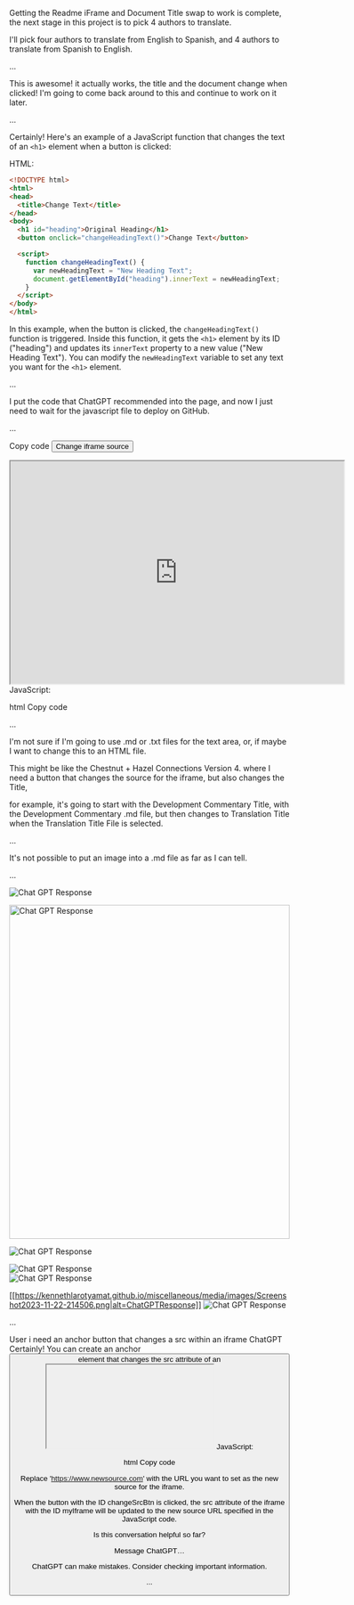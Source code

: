 Getting the Readme iFrame and Document Title swap to work is complete,
the next stage in this project is to pick 4 authors to translate.

I'll pick four authors to translate from English to Spanish,
and 4 authors to translate from Spanish to English.

...

This is awesome! it actually works, the title and the document
change when clicked! I'm going to come back around to this and
continue to work on it later.

...

Certainly! Here's an example of a JavaScript function that changes the text of an `<h1>` element when a button is clicked:

HTML:
```html
<!DOCTYPE html>
<html>
<head>
  <title>Change Text</title>
</head>
<body>
  <h1 id="heading">Original Heading</h1>
  <button onclick="changeHeadingText()">Change Text</button>

  <script>
    function changeHeadingText() {
      var newHeadingText = "New Heading Text";
      document.getElementById("heading").innerText = newHeadingText;
    }
  </script>
</body>
</html>
```

In this example, when the button is clicked, the `changeHeadingText()` function is triggered. Inside this function, it gets the `<h1>` element by its ID ("heading") and updates its `innerText` property to a new value ("New Heading Text"). You can modify the `newHeadingText` variable to set any text you want for the `<h1>` element.

...

I put the code that ChatGPT recommended into the page, and now
I just need to wait for the javascript file to deploy on GitHub.

...

Copy code
<button id="changeSrcBtn">Change iframe source</button>
<iframe id="myIframe" src="https://www.example.com" width="600" height="400"></iframe>
JavaScript:

html
Copy code
<script>
  document.getElementById('changeSrcBtn').addEventListener('click', function() {
    var newSource = 'https://www.newsource.com'; // Replace this URL with your desired source
    
    var iframe = document.getElementById('myIframe');
    iframe.src = newSource;
  });
</script>

...

I'm not sure if I'm going to use .md or .txt files for the text area, or, if maybe I want to change this to an HTML file.

This might be like the Chestnut + Hazel Connections Version 4. where I need a button that changes the source for the iframe, but also
changes the Title,

for example, it's going to start with the Development Commentary Title, with the Development Commentary .md file, 
but then changes to Translation Title when the Translation Title File is selected.

...

It's not possible to put an image into a .md file as far as I can tell.

...

![Chat GPT Response](https://kennethlarotyamat.github.io/miscellaneous/media/images/Screenshot2023-11-22-214506.png)

<img src="https://kennethlarotyamat.github.io/miscellaneous/media/images/Screenshot2023-11-22-214506.png" alt="Chat GPT Response" width="100%" height="600">

![Chat GPT Response](https://kennethlarotyamat.github.io/miscellaneous/media/images/Screenshot2023-11-22-214506.png|alt=ChatGPTResponse)  

![Chat GPT Response](https://kennethlarotyamat.github.io/miscellaneous/media/images/Screenshot2023-11-22-214506.png)  
![Chat GPT Response](https://kennethlarotyamat.github.io/miscellaneous/media/images/Screenshot2023-11-22-214506.png|alt=ChatGPTResponse)  

[[https://kennethlarotyamat.github.io/miscellaneous/media/images/Screenshot2023-11-22-214506.png|alt=ChatGPTResponse]]
![Chat GPT Response](https://kennethlarotyamat.github.io/miscellaneous/media/images/Screenshot2023-11-22-214506.png "Chat GPT Response")

...

User
i need an anchor button that changes a src within an iframe
ChatGPT
Certainly! You can create an anchor <button> element that changes the src attribute of an <iframe> using JavaScript. Here's an example:

HTML:

html
Copy code
<button id="changeSrcBtn">Change iframe source</button>
<iframe id="myIframe" src="https://www.example.com" width="600" height="400"></iframe>
JavaScript:

html
Copy code
<script>
  document.getElementById('changeSrcBtn').addEventListener('click', function() {
    var newSource = 'https://www.newsource.com'; // Replace this URL with your desired source
    
    var iframe = document.getElementById('myIframe');
    iframe.src = newSource;
  });
</script>
Replace 'https://www.newsource.com' with the URL you want to set as the new source for the iframe.

When the button with the ID changeSrcBtn is clicked, the src attribute of the iframe with the ID myIframe will be updated to the new source URL specified in the JavaScript code.





Is this conversation helpful so far?



Message ChatGPT…

ChatGPT can make mistakes. Consider checking important information.

...
